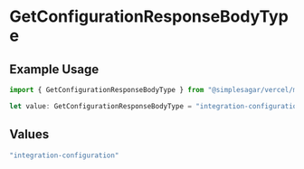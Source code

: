 # GetConfigurationResponseBodyType

## Example Usage

```typescript
import { GetConfigurationResponseBodyType } from "@simplesagar/vercel/models/getconfigurationop.js";

let value: GetConfigurationResponseBodyType = "integration-configuration";
```

## Values

```typescript
"integration-configuration"
```